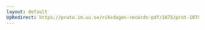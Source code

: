 ```yaml
---
layout: default
UpRedirect: https://pruto.im.uu.se/riksdagen-records-pdf/1875/prot-1875--fk--018/prot-1875--fk--018_024.pdf
---
```

